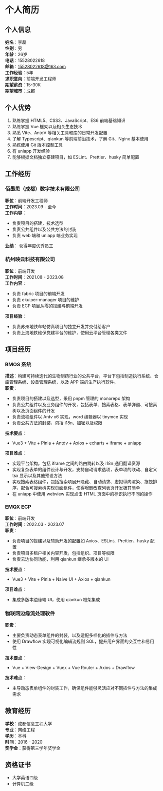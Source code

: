 # 个人简历

## 个人信息

**姓名**：李磊  
**性别**：男  
**年龄**：26岁  
**电话**：15528022618  
**邮箱**：<15528022618@163.com>  
**工作经验**：5年  
**求职意向**：前端开发工程师  
**期望薪资**：15-30K  
**期望城市**：成都

## 个人优势

1. 熟练掌握 HTML5、CSS3、JavaScript、ES6 前端基础知识
2. 熟练掌握 Vue 框架以及相关生态技术
3. 熟悉 Vite、AntdV 等相关工具和库的日常开发配置
4. 了解 Typescript、qiankun 等前端前沿技术，了解 Git、Nginx 基本使用
5. 熟练使用 Git 版本控制工具
6. 有 uniapp 开发经验
7. 能够根据文档独立搭建项目，如 ESLint、Prettier、husky 简单配置

## 工作经历

### 佰墨思（成都）数字技术有限公司

**职位**：前端开发工程师  
**工作时间**：2023.09 - 至今  
**工作内容**：

- 负责项目的搭建，技术选型
- 负责公共组件以及公共方法的封装
- 负责 web 端和 uniapp 端业务实现

**业绩**： 获得年度优秀员工

### 杭州映云科技有限公司

**职位**：前端开发  
**工作时间**：2021.08 - 2023.08  
**工作内容**：

- 负责 fabric 项目的前端开发
- 负责 ekuiper-manager 项目的维护
- 负责 ECP 项目从零的搭建与前端开发

**项目经验**：

- 负责苏州地铁车站仿真项目的独立开发并交付给客户
- 负责上海地铁维保党建平台的维护，使用云平台管理各类文件

## 项目经历

### BMOS 系统

**描述**：构建可持续迭代的生物制药行业的公共平台，平台下包括制造执行系统、仓库管理系统、设备管理系统，以及 APP 端的生产执行软件。  
**职责**：

- 负责项目的搭建以及选型，采用 pnpm 管理的 monorepo 架构
- 负责公共组件以及业务组件的开发，包括表单、搜索表格、表单弹窗、可搜索树以及页面组件的开发
- 负责流程组件以 Antv x6 实现，word 编辑器以 tinymce 实现
- 负责公共方法的封装，包括 i18n、加密以及权限

**技术要点**：

- Vue3 + Vite + Pinia + Antdv + Axios + echarts + iframe + uniapp

**项目难点**：

- 实现平台架构，包括 iframe 之间的路由跳转以及 i18n 通用翻译资源
- 实现复杂表单的组件设计与开发，支持自动请求选项，表单项的联动、自定义 tsx 显示以及其他预设方法
- 实现搜索表格组件，包括搜索项展开隐藏、自动请求、虚拟纵向渲染、拖拽排序，配合可搜索树实现页面组件，使得增删改查列表页开发极其简单
- 在 uniapp 中使用 webview 实现点击 HTML 页面中的标识执行不同的操作

### EMQX ECP

**职位**：前端开发  
**工作时间**：2022.03 - 2023.07  
**职责**：

- 负责项目的搭建以及辅助开发的配置如 Axios、ESLint、Prettier、husky 配置
- 负责项目多租户相关内容开发，包括组织、项目等权限
- 负责云边协同功能，利用 qiankun 继承多版本的 UI

**技术要点**：

- Vue3 + Vite + Pinia + Naive UI + Axios + qiankun

**项目难点**：

- 集成多版本边缘端 UI，使用 qiankun 框架集成

### 物联网边缘流处理软件

**职责**：

- 主要负责动态表单组件的封装，以及适配多样化的插件与方法
- 使用 Drawflow 实现可视化编辑流规则 SQL，提升用户界面的交互性和易用性

**技术要点**：

- Vue + View-Design + Vuex + Vue Router + Axios + Drawflow

**技术难点**：

- 主导动态表单组件的封装工作，确保组件能够灵活应对不同插件与方法的集成需求

## 教育经历

**学校**：成都信息工程大学  
**专业**：网络工程  
**学历**：本科  
**时间**：2016 - 2020  
**奖学金**：获得第三学年奖学金

## 资格证书

- 大学英语四级
- 计算机二级
